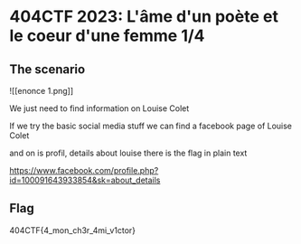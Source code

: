 # 404CTF 2023: L'âme d'un poète et le coeur d'une femme 1/4

## The scenario

![[enonce 1.png]]

We just need to find information on Louise Colet

If we try the basic social media stuff we can find a facebook page of Louise Colet

and on is profil, details about louise there is the flag in plain text

https://www.facebook.com/profile.php?id=100091643933854&sk=about_details

## Flag
404CTF{4_mon_ch3r_4mi_v1ctor}
